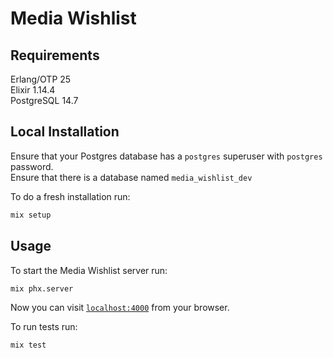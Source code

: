 # Media Wishlist

## Requirements

Erlang/OTP 25  
Elixir 1.14.4  
PostgreSQL 14.7

## Local Installation

Ensure that your Postgres database has a `postgres` superuser with `postgres` password.  
Ensure that there is a database named `media_wishlist_dev`

To do a fresh installation run:

```bash
mix setup
```

## Usage

To start the Media Wishlist server run:

```bash
mix phx.server
```

Now you can visit [`localhost:4000`](http://localhost:4000) from your browser.

To run tests run:

```bash
mix test
```
